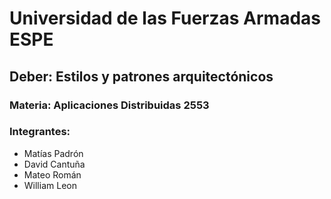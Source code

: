 # Universidad de las Fuerzas Armadas ESPE

## Deber: Estilos y patrones arquitectónicos
### Materia: Aplicaciones Distribuidas 2553

### Integrantes:
- Matías Padrón
- David Cantuña
- Mateo Román
- William Leon
